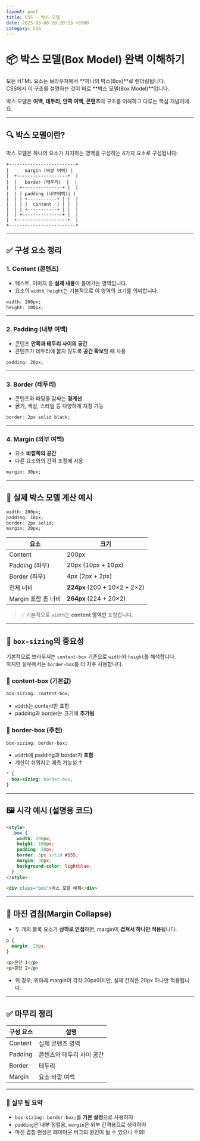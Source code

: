 ```yaml
---
layout: post
title: CSS - 박스 모델
date: 2025-03-08 20:20:23 +0900
category: CSS
---
```

# 📦 박스 모델(Box Model) 완벽 이해하기

모든 HTML 요소는 브라우저에서 **하나의 박스(Box)**로 렌더링됩니다.  
CSS에서 이 구조를 설명하는 것이 바로 **박스 모델(Box Model)**입니다.  

박스 모델은 **여백, 테두리, 안쪽 여백, 콘텐츠**의 구조를 이해하고 다루는 핵심 개념이에요.

---

## 🔍 박스 모델이란?

박스 모델은 하나의 요소가 차지하는 영역을 구성하는 4가지 요소로 구성됩니다:

```
+-------------------------+
|      margin (바깥 여백) |
|  +-------------------+  |
|  |   border (테두리)  |  |
|  | +---------------+ |  |
|  | | padding (내부여백)| |
|  | | +-----------+ | |  |
|  | | |  content  | | |  |
|  | | +-----------+ | |  |
|  | +---------------+ |  |
|  +-------------------+  |
+-------------------------+
```

---

## ✅ 구성 요소 정리

### 1. **Content (콘텐츠)**
- 텍스트, 이미지 등 **실제 내용**이 들어가는 영역입니다.
- 요소의 `width`, `height`는 기본적으로 이 영역의 크기를 의미합니다.

```css
width: 200px;
height: 100px;
```

---

### 2. **Padding (내부 여백)**
- 콘텐츠 **안쪽과 테두리 사이의 공간**
- 콘텐츠가 테두리에 붙지 않도록 **공간 확보**할 때 사용

```css
padding: 20px;
```

---

### 3. **Border (테두리)**
- 콘텐츠와 패딩을 감싸는 **경계선**
- 굵기, 색상, 스타일 등 다양하게 지정 가능

```css
border: 2px solid black;
```

---

### 4. **Margin (외부 여백)**
- 요소 **바깥쪽의 공간**
- 다른 요소와의 간격 조정에 사용

```css
margin: 30px;
```

---

## 📐 실제 박스 모델 계산 예시

```css
width: 200px;
padding: 10px;
border: 2px solid;
margin: 20px;
```

| 요소 | 크기 |
|------|------|
| Content | 200px |
| Padding (좌우) | 20px (10px + 10px) |
| Border (좌우) | 4px (2px + 2px) |
| 전체 너비 | **224px** (200 + 10×2 + 2×2) |
| Margin 포함 총 너비 | **264px** (224 + 20×2)

> 💡 기본적으로 `width`는 **content 영역만** 포함합니다.

---

## 🧮 `box-sizing`의 중요성

기본적으로 브라우저는 `content-box` 기준으로 `width`와 `height`를 해석합니다.  
하지만 실무에서는 `border-box`를 더 자주 사용합니다.

### 🔸 content-box (기본값)
```css
box-sizing: content-box;
```
- `width`는 content만 포함
- padding과 border는 크기에 **추가됨**

### 🔸 border-box (추천)
```css
box-sizing: border-box;
```
- `width`에 padding과 border가 **포함**
- 계산이 쉬워지고 예측 가능성 ↑

```css
* {
  box-sizing: border-box;
}
```

---

## 🖼 시각 예시 (설명용 코드)

```html
<style>
  .box {
    width: 200px;
    height: 100px;
    padding: 20px;
    border: 5px solid #555;
    margin: 30px;
    background-color: lightblue;
  }
</style>

<div class="box">박스 모델 예제</div>
```

---

## 🚨 마진 겹침(Margin Collapse)

- 두 개의 블록 요소가 **상하로 인접**하면, margin이 **겹쳐서 하나만 적용**됩니다.

```css
p {
  margin: 20px;
}
```

```html
<p>문단 1</p>
<p>문단 2</p>
```

- 위 경우, 위아래 margin이 각각 20px이지만, 실제 간격은 20px 하나만 적용됩니다.

---

## ✅ 마무리 정리

| 구성 요소 | 설명 |
|-----------|------|
| Content | 실제 콘텐츠 영역 |
| Padding | 콘텐츠와 테두리 사이 공간 |
| Border | 테두리 |
| Margin | 요소 바깥 여백 |

---

### 🔁 실무 팁 요약

- `box-sizing: border-box;`를 **기본 설정**으로 사용하자
- `padding`은 내부 정렬용, `margin`은 외부 간격용으로 생각하자
- 마진 겹침 현상은 레이아웃 버그의 원인이 될 수 있으니 주의!
